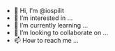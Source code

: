 - 👋 Hi, I’m @iospilit
- 👀 I’m interested in ...
- 🌱 I’m currently learning ...
- 💞️ I’m looking to collaborate on ...
- 📫 How to reach me ...

<!---
iospilit/iospilit is a ✨ special ✨ repository because its `README.md` (this file) appears on your GitHub profile.
You can click the Preview link to take a look at your changes.
--->
